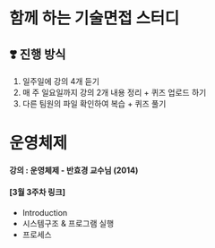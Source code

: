 # 함께 하는 기술면접 스터디
## ❣️ 진행 방식
1. 일주일에 강의 4개 듣기
2. 매 주 일요일까지 강의 2개 내용 정리 + 퀴즈 업로드 하기
3. 다른 팀원의 파일 확인하여 복습 + 퀴즈 풀기


# 운영체제
#### 강의 : 운영체제 - 반효경 교수님 (2014)

#### [3월 3주차 링크]
 * Introduction
 * 시스템구조 & 프로그램 실행
 * 프로세스

[3월 3주차]: https://github.com/hotpineapple/study-for-Tech-Interview/tree/main/OS/week01
